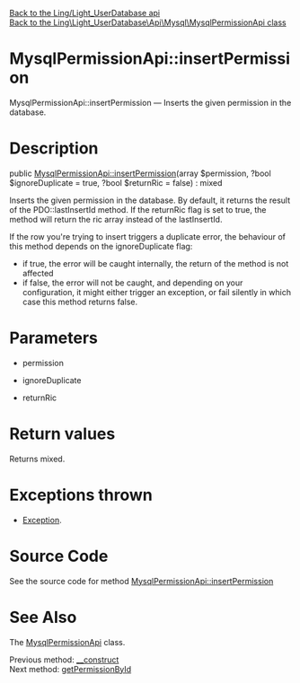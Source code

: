 [Back to the Ling/Light_UserDatabase api](https://github.com/lingtalfi/Light_UserDatabase/blob/master/doc/api/Ling/Light_UserDatabase.md)<br>
[Back to the Ling\Light_UserDatabase\Api\Mysql\MysqlPermissionApi class](https://github.com/lingtalfi/Light_UserDatabase/blob/master/doc/api/Ling/Light_UserDatabase/Api/Mysql/MysqlPermissionApi.md)


MysqlPermissionApi::insertPermission
================



MysqlPermissionApi::insertPermission — Inserts the given permission in the database.




Description
================


public [MysqlPermissionApi::insertPermission](https://github.com/lingtalfi/Light_UserDatabase/blob/master/doc/api/Ling/Light_UserDatabase/Api/Mysql/MysqlPermissionApi/insertPermission.md)(array $permission, ?bool $ignoreDuplicate = true, ?bool $returnRic = false) : mixed




Inserts the given permission in the database.
By default, it returns the result of the PDO::lastInsertId method.
If the returnRic flag is set to true, the method will return the ric array instead of the lastInsertId.


If the row you're trying to insert triggers a duplicate error, the behaviour of this method depends on
the ignoreDuplicate flag:
- if true, the error will be caught internally, the return of the method is not affected
- if false, the error will not be caught, and depending on your configuration, it might either
         trigger an exception, or fail silently in which case this method returns false.




Parameters
================


- permission

    

- ignoreDuplicate

    

- returnRic

    


Return values
================

Returns mixed.


Exceptions thrown
================

- [Exception](http://php.net/manual/en/class.exception.php).&nbsp;







Source Code
===========
See the source code for method [MysqlPermissionApi::insertPermission](https://github.com/lingtalfi/Light_UserDatabase/blob/master/Api/Mysql/MysqlPermissionApi.php#L30-L68)


See Also
================

The [MysqlPermissionApi](https://github.com/lingtalfi/Light_UserDatabase/blob/master/doc/api/Ling/Light_UserDatabase/Api/Mysql/MysqlPermissionApi.md) class.

Previous method: [__construct](https://github.com/lingtalfi/Light_UserDatabase/blob/master/doc/api/Ling/Light_UserDatabase/Api/Mysql/MysqlPermissionApi/__construct.md)<br>Next method: [getPermissionById](https://github.com/lingtalfi/Light_UserDatabase/blob/master/doc/api/Ling/Light_UserDatabase/Api/Mysql/MysqlPermissionApi/getPermissionById.md)<br>

